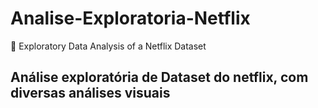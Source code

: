 # Analise-Exploratoria-Netflix
🍿 Exploratory Data Analysis of a Netflix Dataset

## Análise exploratória de Dataset do netflix, com diversas análises visuais
